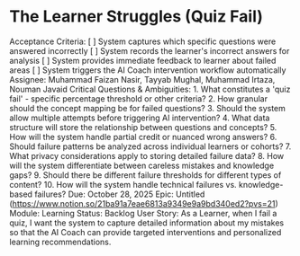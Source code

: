 # The Learner Struggles (Quiz Fail)

Acceptance Criteria:
[ ] System captures which specific questions were answered incorrectly
[ ] System records the learner's incorrect answers for analysis
[ ] System provides immediate feedback to learner about failed areas
[ ] System triggers the AI Coach intervention workflow automatically
Assignee: Muhammad Faizan Nasir, Tayyab Mughal, Muhammad Irtaza, Nouman Javaid
Critical Questions & Ambiguities: 1. What constitutes a 'quiz fail' - specific percentage threshold or other criteria?
2. How granular should the concept mapping be for failed questions?
3. Should the system allow multiple attempts before triggering AI intervention?
4. What data structure will store the relationship between questions and concepts?
5. How will the system handle partial credit or nuanced wrong answers?
6. Should failure patterns be analyzed across individual learners or cohorts?
7. What privacy considerations apply to storing detailed failure data?
8. How will the system differentiate between careless mistakes and knowledge gaps?
9. Should there be different failure thresholds for different types of content?
10. How will the system handle technical failures vs. knowledge-based failures?
Due: October 28, 2025
Epic: Untitled (https://www.notion.so/21ba91a7eae6813a9349e9a9bd340ed2?pvs=21)
Module: Learning
Status: Backlog
User Story: As a Learner, when I fail a quiz, I want the system to capture detailed information about my mistakes so that the AI Coach can provide targeted interventions and personalized learning recommendations.